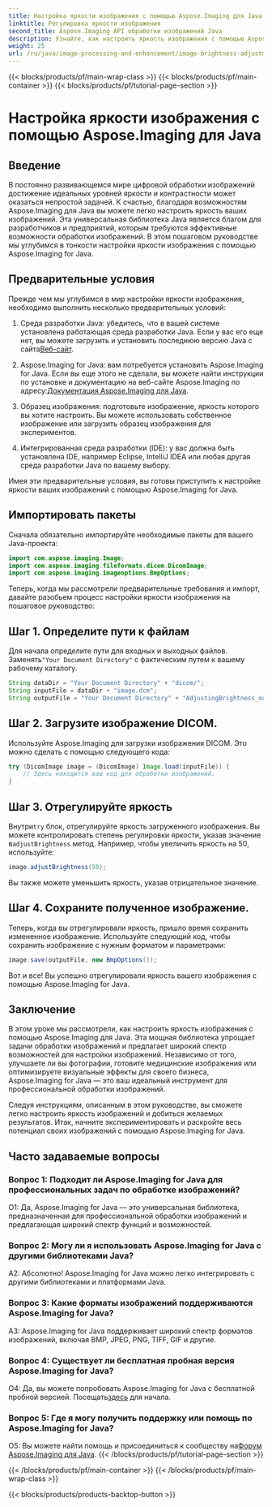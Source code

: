 ```yaml
---
title: Настройка яркости изображения с помощью Aspose.Imaging для Java
linktitle: Регулировка яркости изображения
second_title: Aspose.Imaging API обработки изображений Java
description: Узнайте, как настроить яркость изображения с помощью Aspose.Imaging для Java. Улучшите свои изображения без особых усилий с помощью этого подробного руководства.
weight: 25
url: /ru/java/image-processing-and-enhancement/image-brightness-adjustment/
---
```


{{< blocks/products/pf/main-wrap-class >}}
{{< blocks/products/pf/main-container >}}
{{< blocks/products/pf/tutorial-page-section >}}

# Настройка яркости изображения с помощью Aspose.Imaging для Java

## Введение

В постоянно развивающемся мире цифровой обработки изображений достижение идеальных уровней яркости и контрастности может оказаться непростой задачей. К счастью, благодаря возможностям Aspose.Imaging для Java вы можете легко настроить яркость ваших изображений. Эта универсальная библиотека Java является благом для разработчиков и предприятий, которым требуются эффективные возможности обработки изображений. В этом пошаговом руководстве мы углубимся в тонкости настройки яркости изображения с помощью Aspose.Imaging for Java.

## Предварительные условия

Прежде чем мы углубимся в мир настройки яркости изображения, необходимо выполнить несколько предварительных условий:

1.  Среда разработки Java: убедитесь, что в вашей системе установлена работающая среда разработки Java. Если у вас его еще нет, вы можете загрузить и установить последнюю версию Java с сайта[Веб-сайт](https://www.oracle.com/java/technologies/javase-downloads).

2. Aspose.Imaging for Java: вам потребуется установить Aspose.Imaging for Java. Если вы еще этого не сделали, вы можете найти инструкции по установке и документацию на веб-сайте Aspose.Imaging по адресу:[Документация Aspose.Imaging для Java](https://reference.aspose.com/imaging/java/).

3. Образец изображения: подготовьте изображение, яркость которого вы хотите настроить. Вы можете использовать собственное изображение или загрузить образец изображения для экспериментов.

4. Интегрированная среда разработки (IDE): у вас должна быть установлена IDE, например Eclipse, IntelliJ IDEA или любая другая среда разработки Java по вашему выбору.

Имея эти предварительные условия, вы готовы приступить к настройке яркости ваших изображений с помощью Aspose.Imaging for Java.

## Импортировать пакеты

Сначала обязательно импортируйте необходимые пакеты для вашего Java-проекта:

```java
import com.aspose.imaging.Image;
import com.aspose.imaging.fileformats.dicom.DicomImage;
import com.aspose.imaging.imageoptions.BmpOptions;
```

Теперь, когда мы рассмотрели предварительные требования и импорт, давайте разобьем процесс настройки яркости изображения на пошаговое руководство:

## Шаг 1. Определите пути к файлам

Для начала определите пути для входных и выходных файлов. Заменять`"Your Document Directory"` с фактическим путем к вашему рабочему каталогу.

```java
String dataDir = "Your Document Directory" + "dicom/";
String inputFile = dataDir + "image.dcm";
String outputFile = "Your Document Directory" + "AdjustingBrightness_out.bmp";
```

## Шаг 2. Загрузите изображение DICOM.

Используйте Aspose.Imaging для загрузки изображения DICOM. Это можно сделать с помощью следующего кода:

```java
try (DicomImage image = (DicomImage) Image.load(inputFile)) {
    // Здесь находится ваш код для обработки изображений.
}
```

## Шаг 3. Отрегулируйте яркость

 Внутри`try` блок, отрегулируйте яркость загруженного изображения. Вы можете контролировать степень регулировки яркости, указав значение в`adjustBrightness` метод. Например, чтобы увеличить яркость на 50, используйте:

```java
image.adjustBrightness(50);
```

Вы также можете уменьшить яркость, указав отрицательное значение.

## Шаг 4. Сохраните полученное изображение.

Теперь, когда вы отрегулировали яркость, пришло время сохранить измененное изображение. Используйте следующий код, чтобы сохранить изображение с нужным форматом и параметрами:

```java
image.save(outputFile, new BmpOptions());
```

Вот и все! Вы успешно отрегулировали яркость вашего изображения с помощью Aspose.Imaging for Java.

## Заключение

В этом уроке мы рассмотрели, как настроить яркость изображения с помощью Aspose.Imaging для Java. Эта мощная библиотека упрощает задачи обработки изображений и предлагает широкий спектр возможностей для настройки изображений. Независимо от того, улучшаете ли вы фотографии, готовите медицинские изображения или оптимизируете визуальные эффекты для своего бизнеса, Aspose.Imaging for Java — это ваш идеальный инструмент для профессиональной обработки изображений.

Следуя инструкциям, описанным в этом руководстве, вы сможете легко настроить яркость изображений и добиться желаемых результатов. Итак, начните экспериментировать и раскройте весь потенциал своих изображений с помощью Aspose.Imaging for Java.

## Часто задаваемые вопросы

### Вопрос 1: Подходит ли Aspose.Imaging for Java для профессиональных задач по обработке изображений?

О1: Да, Aspose.Imaging for Java — это универсальная библиотека, предназначенная для профессиональной обработки изображений и предлагающая широкий спектр функций и возможностей.

### Вопрос 2: Могу ли я использовать Aspose.Imaging for Java с другими библиотеками Java?

А2: Абсолютно! Aspose.Imaging for Java можно легко интегрировать с другими библиотеками и платформами Java.

### Вопрос 3: Какие форматы изображений поддерживаются Aspose.Imaging for Java?

A3: Aspose.Imaging for Java поддерживает широкий спектр форматов изображений, включая BMP, JPEG, PNG, TIFF, GIF и другие.

### Вопрос 4: Существует ли бесплатная пробная версия Aspose.Imaging for Java?

 О4: Да, вы можете попробовать Aspose.Imaging for Java с бесплатной пробной версией. Посещать[здесь](https://releases.aspose.com/) для начала.

### Вопрос 5: Где я могу получить поддержку или помощь по Aspose.Imaging for Java?

 О5: Вы можете найти помощь и присоединиться к сообществу на[Форум Aspose.Imaging для Java](https://forum.aspose.com/).
{{< /blocks/products/pf/tutorial-page-section >}}

{{< /blocks/products/pf/main-container >}}
{{< /blocks/products/pf/main-wrap-class >}}

{{< blocks/products/products-backtop-button >}}

